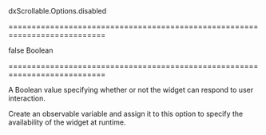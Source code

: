 <!--id-->dxScrollable.Options.disabled<!--/id-->
===========================================================================
<!--default-->false<!--/default-->
<!--type-->Boolean<!--/type-->
===========================================================================

<!--shortDescription-->
A Boolean value specifying whether or not the widget can respond to user interaction.
<!--/shortDescription-->

<!--fullDescription-->
Create an observable variable and assign it to this option to specify the availability of the widget at runtime.


<!--/fullDescription-->